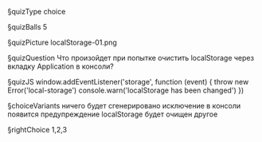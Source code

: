 §quizType
choice

§quizBalls
5

§quizPicture
localStorage-01.png

§quizQuestion
Что произойдет при попытке очистить localStorage через вкладку Application в консоли?



§quizJS
window.addEventListener('storage', function (event) {
  throw new Error('local-storage')
  console.warn('localStorage has been changed')
})



§choiceVariants
ничего
будет сгенерировано исключение
в консоли появится предупреждение
localStorage будет очищен
другое

§rightChoice
1,2,3
